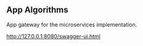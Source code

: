 ## App Algorithms

App gateway for the microservices implementation.

http://127.0.0.1:8080/swagger-ui.html